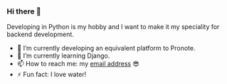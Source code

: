 ### Hi there 👋

<!--
**utarasama/utarasama** is a ✨ _special_ ✨ repository because its `README.md` (this file) appears on your GitHub profile.

Here are some ideas to get you started:
-->
<!--[![](https://img.shields.io/badge/-Mehdi%20Tarhoult-blue?style=flat-square&logo=Linkedin&logoColor=white&link=https://www.linkedin.com/in/mehdi-tarhoult/)](https://www.linkedin.com/in/mehdi-tarhoult/)-->


Developing in Python is my hobby and I want to make it my speciality for backend development.
- 🔭 I’m currently developing an equivalent platform to Pronote.
- 🌱 I’m currently learning Django.
- 📫 How to reach me: my [email address](mailto:mehdi.trh@outlook.fr) 😎
- ⚡ Fun fact: I love water!
<!--
- 👯 I’m looking to collaborate on ...
- 🤔 I’m looking for help with ...
- 💬 Ask me about ... 
-->

